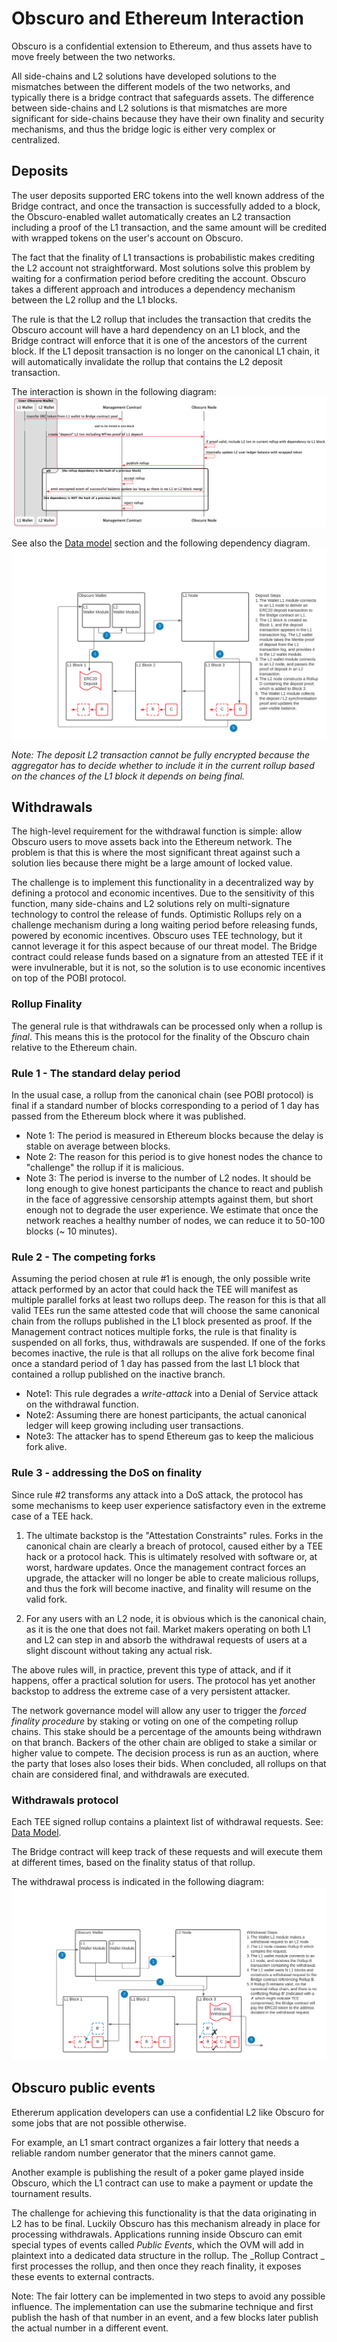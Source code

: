 # Obscuro and Ethereum Interaction
Obscuro is a confidential extension to Ethereum, and thus assets have to move freely between the two networks.

All side-chains and L2 solutions have developed solutions to the mismatches between the different models of the two networks, and typically there is a bridge contract that safeguards assets.
The difference between side-chains and L2 solutions is that mismatches are more significant for side-chains because they have their own finality and security mechanisms, and thus the bridge logic is either very complex or centralized.

## Deposits

The user deposits supported ERC tokens into the well known address of the Bridge contract, and once the transaction is successfully added to a block, the Obscuro-enabled wallet automatically creates an L2 transaction including a proof of the L1 transaction, and the same amount will be credited with wrapped tokens on the user's account on Obscuro. 

The fact that the finality of L1 transactions is probabilistic makes crediting the L2 account not straightforward. Most solutions solve this problem by waiting for a confirmation period before crediting the account. Obscuro takes a different approach and introduces a dependency mechanism between the L2 rollup and the L1 blocks.

The rule is that the L2 rollup that includes the transaction that credits the Obscuro account will have a hard dependency on an L1 block, and the Bridge contract will enforce that it is one of the ancestors of the current block. If the L1 deposit transaction is no longer on the canonical L1 chain, it will automatically invalidate the rollup that contains the L2 deposit transaction. 

The interaction is shown in the following diagram:
![user registration](./images/user-registration.png)

See also the [Data model](./appendix.md#data-model) section and the following dependency diagram.
![deposit process](./images/deposit-process.png)

_Note: The deposit L2 transaction cannot be fully encrypted because the aggregator has to decide whether to include it in the current rollup based on the chances of the L1 block it depends on being final._

## Withdrawals
The high-level requirement for the withdrawal function is simple: allow Obscuro users to move assets back into the Ethereum network. The problem is that this is where the most significant threat against such a solution lies because there might be a large amount of locked value.

The challenge is to implement this functionality in a decentralized way by defining a protocol and economic incentives.
Due to the sensitivity of this function, many side-chains and L2 solutions rely on multi-signature technology to control the release of funds. Optimistic Rollups rely on a challenge mechanism during a long waiting period before releasing funds, powered by economic incentives.
Obscuro uses TEE technology, but it cannot leverage it for this aspect because of our threat model. The Bridge contract could release funds based on a signature from an attested TEE if it were invulnerable, but it is not, so the solution is to use economic incentives on top of the POBI protocol.

### Rollup Finality
The general rule is that withdrawals can be processed only when a rollup is _final_. This means this is the protocol for the finality of the Obscuro chain relative to the Ethereum chain.

### Rule 1 - The standard delay period
In the usual case, a rollup from the canonical chain (see POBI protocol) is final if a standard number of blocks corresponding to a period of 1 day has passed from the Ethereum block where it was published.
- Note 1: The period is measured in Ethereum blocks because the delay is stable on average between blocks.
- Note 2: The reason for this period is to give honest nodes the chance to "challenge" the rollup if it is malicious.
- Note 3: The period is inverse to the number of L2 nodes. It should be long enough to give honest participants the chance to react and publish in the face of aggressive censorship attempts against them, but short enough not to degrade the user experience. We estimate that once the network reaches a healthy number of nodes, we can reduce it to 50-100 blocks (~ 10 minutes).

### Rule 2 - The competing forks
Assuming the period chosen at rule #1 is enough, the only possible write attack performed by an actor that could hack the TEE will manifest as multiple parallel forks at least two rollups deep. The reason for this is that all valid TEEs run the same attested code that will choose the same canonical chain from the rollups published in the L1 block presented as proof. If the Management contract notices multiple forks, the rule is that finality is suspended on all forks, thus, withdrawals are suspended. If one of the forks becomes inactive, the rule is that all rollups on the alive fork become final once a standard period of 1 day has passed from the last L1 block that contained a rollup published on the inactive branch.

- Note1: This rule degrades a _write-attack_ into a Denial of Service attack on the withdrawal function.
- Note2: Assuming there are honest participants, the actual canonical ledger will keep growing including user transactions.
- Note3: The attacker has to spend Ethereum gas to keep the malicious fork alive.

### Rule 3 - addressing the DoS on finality
Since rule #2 transforms any attack into a DoS attack, the protocol has some mechanisms to keep user experience satisfactory even in the extreme case of a TEE hack.

1. The ultimate backstop is the "Attestation Constraints" rules. Forks in the canonical chain are clearly a breach of protocol, caused either by a TEE hack or a protocol hack. This is ultimately resolved with software or, at worst, hardware updates. Once the management contract forces an upgrade, the attacker will no longer be able to create malicious rollups, and thus the fork will become inactive, and finality will resume on the valid fork.

2. For any users with an L2 node, it is obvious which is the canonical chain, as it is the one that does not fail. Market makers operating on both L1 and L2 can step in and absorb the withdrawal requests of users at a slight discount without taking any actual risk.

The above rules will, in practice, prevent this type of attack, and if it happens, offer a practical solution for users. The protocol has yet another backstop to address the extreme case of a very persistent attacker.

The network governance model will allow any user to trigger the _forced finality procedure_ by staking or voting on one of the competing rollup chains. This stake should be a percentage of the amounts being withdrawn on that branch. Backers of the other chain are obliged to stake a similar or higher value to compete. The decision process is run as an auction, where the party that loses also loses their bids. When concluded, all rollups on that chain are considered final, and withdrawals are executed.

### Withdrawals protocol
Each TEE signed rollup contains a plaintext list of withdrawal requests. See: [Data Model](./appendix.md#data-model).

The Bridge contract will keep track of these requests and will execute them at different times, based on the finality status of that rollup.

The withdrawal process is indicated in the following diagram:
![withdrawal process](./images/withdrawal-process.png)


## Obscuro public events

Ethererum application developers can use a confidential L2 like Obscuro for some jobs that are not possible otherwise.

For example, an L1 smart contract organizes a fair lottery that needs a reliable random number generator that the miners cannot game.

Another example is publishing the result of a poker game played inside Obscuro, which the L1 contract can use to make a payment or update the tournament results.

The challenge for achieving this functionality is that the data originating in L2 has to be final.
Luckily Obscuro has this mechanism already in place for processing withdrawals.
Applications running inside Obscuro can emit special types of events called _Public Events_, which the OVM will add in plaintext into a dedicated data structure in the rollup.
The _Rollup Contract _ first processes the rollup, and then once they reach finality, it exposes these events to external contracts.

Note: The fair lottery can be implemented in two steps to avoid any possible influence. The implementation can use the submarine technique and first publish the hash of that number in an event, and a few blocks later publish the actual number in a different event.
